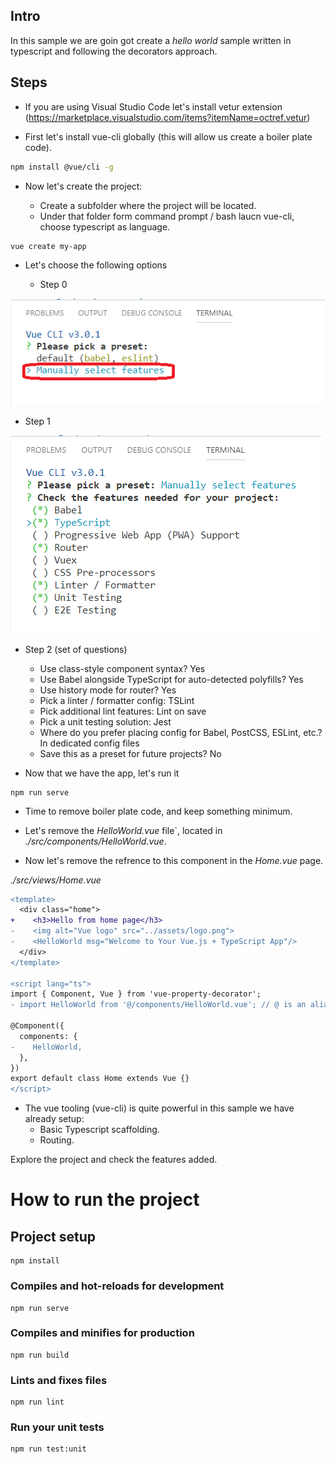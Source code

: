 ## Intro

In this sample we are goin got create a _hello world_ sample written in typescript and following the decorators approach.

## Steps

- If you are using Visual Studio Code let's install vetur extension (https://marketplace.visualstudio.com/items?itemName=octref.vetur)

- First let's install vue-cli globally (this will allow us create a boiler plate code).

```bash
npm install @vue/cli -g
```

- Now let's create the project:

  - Create a subfolder where the project will be located.
  - Under that folder form command prompt / bash laucn vue-cli, choose typescript as language.

```bash
vue create my-app
```
- Let's choose the following options

  - Step 0

![step 0](readme/step0.png)

  - Step 1

![step 1](readme/step1.png)

  - Step 2 (set of questions)
    - Use class-style component syntax? Yes
    - Use Babel alongside TypeScript for auto-detected polyfills? Yes
    - Use history mode for router? Yes
    - Pick a linter / formatter config: TSLint
    - Pick additional lint features: Lint on save
    - Pick a unit testing solution: Jest
    - Where do you prefer placing config for Babel, PostCSS, ESLint, etc.? In dedicated config files
    - Save this as a preset for future projects? No

- Now that we have the app, let's run it

```
npm run serve
```

- Time to remove boiler plate code, and keep something minimum.

- Let's remove the _HelloWorld.vue_ file`, located in _./src/components/HelloWorld.vue_.

- Now let's remove the refrence to this component in the _Home.vue_ page.

_./src/views/Home.vue_

```diff
<template>
  <div class="home">
+    <h3>Hello from home page</h3>    
-    <img alt="Vue logo" src="../assets/logo.png">
-    <HelloWorld msg="Welcome to Your Vue.js + TypeScript App"/>
  </div>
</template>

<script lang="ts">
import { Component, Vue } from 'vue-property-decorator';
- import HelloWorld from '@/components/HelloWorld.vue'; // @ is an alias to /src

@Component({
  components: {
-    HelloWorld,
  },
})
export default class Home extends Vue {}
</script>
```

- The vue tooling (vue-cli) is quite powerful in this sample we have already setup:
  - Basic Typescript scaffolding.
  - Routing.

Explore the project and check the features added.

# How to run the project

## Project setup
```
npm install
```

### Compiles and hot-reloads for development
```
npm run serve
```

### Compiles and minifies for production
```
npm run build
```

### Lints and fixes files
```
npm run lint
```

### Run your unit tests
```
npm run test:unit
```
